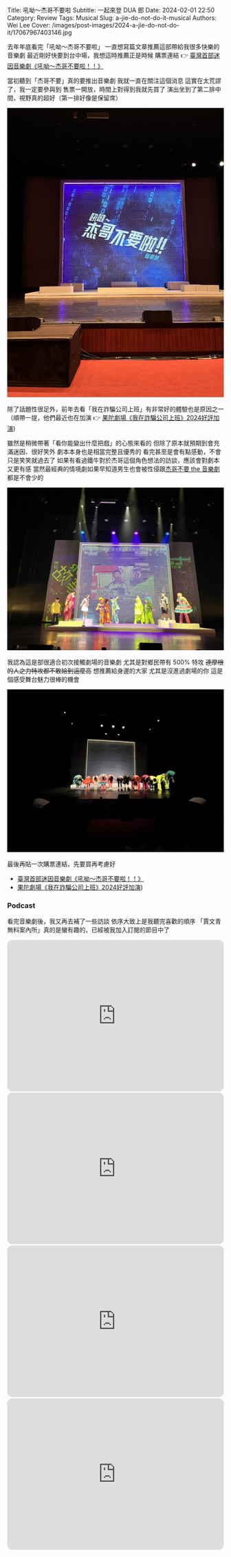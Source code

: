 Title: 吼呦～杰哥不要啦
Subtitle: 一起來登 DUA 郎
Date: 2024-02-01 22:50
Category: Review
Tags: Musical
Slug: a-jie-do-not-do-it-musical
Authors: Wei Lee
Cover: /images/post-images/2024-a-jie-do-not-do-it/17067967403146.jpg

去年年底看完「吼呦～杰哥不要啦」
一直想寫篇文章推薦這部帶給我很多快樂的音樂劇
最近剛好快要到台中場，我想這時推薦正是時候
購票連結 👉 [臺灣首部迷因音樂劇《吼呦～杰哥不要啦！！》 ](https://www.opentix.life/event/1697167981154205697)

<!--more-->

當初聽到「杰哥不要」真的要推出音樂劇
我就一直在關注這個消息
這實在太荒謬了，我一定要參與到
售票一開放，時間上對得到我就先買了
演出坐到了第二排中間，視野真的超好（第一排好像是保留席）

![stage](/images/post-images/2024-a-jie-do-not-do-it/17067967233846.jpg)

除了話題性很足外，前年去看「我在詐騙公司上班」有非常好的體驗也是原因之一
（順帶一提，他們最近也在加演 👉 [果陀劇場《我在詐騙公司上班》2024好評加演](https://tixfun.com/UTK0201_?PRODUCT_ID=Q015T9ZQ))

雖然是稍微帶著「看你能變出什麼把戲」的心態來看的
但除了原本就預期到會充滿迷因、很好笑外
劇本本身也是相當完整且優秀的
看完甚至是會有點感動，不會只是笑笑就過去了
如果有看過鐵牛對於杰哥這個角色想法的訪談，應該會對劇本又更有感
當然最經典的情境劇如果早知道男生也會被性侵跟[杰哥不要 the 音樂劇](https://www.youtube.com/watch?v=tOuvNGrjoL0)都是不會少的

![end-1](/images/post-images/2024-a-jie-do-not-do-it/17067967306125.jpg)

我認為這是部很適合初次接觸劇場的音樂劇
尤其是對鄉民帶有 500% 特攻
~~連摩根的人之力特攻都不敢給到這麼高~~
想推薦給身邊的大家
尤其是沒進過劇場的你
這是個感受舞台魅力很棒的機會

![end-2](/images/post-images/2024-a-jie-do-not-do-it/17067967403146.jpg)

最後再貼一次購票連結，先要買再考慮好

* [臺灣首部迷因音樂劇《吼呦～杰哥不要啦！！》 ](https://www.opentix.life/event/1697167981154205697)
* [果陀劇場《我在詐騙公司上班》2024好評加演](https://tixfun.com/UTK0201_?PRODUCT_ID=Q015T9ZQ))

### Podcast

看完音樂劇後，我又再去補了一些訪談
依序大致上是我聽完喜歡的順序
「賈文青無料案內所」真的是蠻有趣的，已經被我加入訂閱的節目中了

<iframe style="border-radius:12px" src="https://open.spotify.com/embed/episode/0ja5yaMPCTpyw2wpLVkqeR?utm_source=generator" width="100%" height="352" frameBorder="0" allowfullscreen="" allow="autoplay; clipboard-write; encrypted-media; fullscreen; picture-in-picture" loading="lazy"></iframe>

<iframe style="border-radius:12px" src="https://open.spotify.com/embed/episode/7nio7OqHihpOAb9wuvOnfL?utm_source=generator" width="100%" height="352" frameBorder="0" allowfullscreen="" allow="autoplay; clipboard-write; encrypted-media; fullscreen; picture-in-picture" loading="lazy"></iframe>

<iframe style="border-radius:12px" src="https://open.spotify.com/embed/episode/36QiJZKbAXgpMPBvsS9PPt?utm_source=generator" width="100%" height="352" frameBorder="0" allowfullscreen="" allow="autoplay; clipboard-write; encrypted-media; fullscreen; picture-in-picture" loading="lazy"></iframe>


<iframe style="border-radius:12px" src="https://open.spotify.com/embed/episode/2ysGsVhPqV5sHYoAJgQuXu?utm_source=generator" width="100%" height="352" frameBorder="0" allowfullscreen="" allow="autoplay; clipboard-write; encrypted-media; fullscreen; picture-in-picture" loading="lazy"></iframe>
